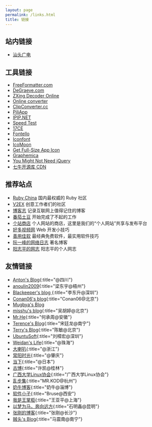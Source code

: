 ```yaml
---
layout: page
permalink: /links.html
title: 链接
---
```


## 站内链接

* [汕头广电](http://fooleap.org/sttv/)

## 工具链接

* [FreeFormatter.com](http://www.freeformatter.com/)
* [DeGraeve.com](http://www.degraeve.com/)
* [ZXing Decoder Online](https://zxing.org/)
* [Online converter](http://www.online-convert.com/)
* [ClipConverter.cc](http://www.clipconverter.cc/)
* [PiliApp](http://cn.piliapp.com/)
* [IPIP.NET](http://www.ipip.net/)
* [Speed Test](http://www.speedtest.net/)
* [17CE](http://www.17ce.com/)
* [Fontello](http://fontello.com/)
* [Iconfont](http://www.iconfont.cn/)
* [IcoMoon](https://icomoon.io/)
* [Get Full-Size App Icon](http://submit.icoicon.com/)
* [Graphemica](http://graphemica.com/)
* [You Might Not Need jQuery](http://youmightnotneedjquery.com/)
* [七牛开源库 CDN](http://staticfile.org/)

## 推荐站点

* [Ruby China](https://ruby-china.org/) 国内最权威的 Ruby 社区
* [V2EX](https://www.v2ex.com/) 创意工作者们的社区
* [博客志](http://www.wuxianlandao.com/bokezhi/) 记录互联网上值得记住的博客
* [番茄土豆](https://pomotodo.com/) 开始完成了不起的工作
* [个站商店](http://storeweb.cn/) 个人网站的商店，这里是我们的“个人网站”共享与发布平台
* [好多视频网](http://haoduoshipin.com/) Web 开发小技巧
* [善用佳软](http://xbeta.info/) 最经典免费软件，最实用软件技巧
* [阮一峰的网络日志](http://www.ruanyifeng.com/blog) 著名博客
* [阳志平的网志](http://www.yangzhiping.com/) 阳志平的个人网志

## 友情链接

* [Anton's Blog](http://ashat.org){:title="@四川"}
* [anoulin2009](http://blog.twodong.com/){:title="梁东宇@梧州"}
* [Blackeeper's blog ](http://blog.blackeeper.com/){:title="李东升@深圳"}
* [Conan06's blog](http://blog.conan06.com/){:title="Conan06@北京"}
* [Mugbya's Blog](http://blog.mugbya.cn/)
* [misshu's blog](http://blog.wuhuting.com/){:title="吴胡婷@北京"}
* [Mr.He](http://mrhe.net/){:title="何承周@安徽"}
* [Terence's Blog](http://songtl.com/){:title="宋廷龙@南宁"}
* [Terry's Blog](http://terrychen.info/){:title="陈敏@北京"}
* [UbuntuSoft](http://www.ubuntusoft.com/){:title="刘樟宏@深圳"}
* [Weidan's Life](http://liweidan.cn/){:title="@珠海"}
* [大喇叭](http://blog.jiangqiwen.cn/){:title="@浙江"}
* [常阳时光](https://cyhour.com/){:title="@肇庆"}
* [当下](http://fueis.com/){:title="@日本"}
* [古博](http://gubo.org){:title="许凯@桂林"}
* [广西大学Linux协会](http://www.gxlinux.com){:title="广西大学Linux协会"}
* [乱步集](http://mrkod.com){:title="MR.KOD@杭州"}
* [奶牛博客](http://www.nenew.net){:title="奶牛@淄博"}
* [软件小子](http://bzdiao.com){:title="Bruse@西安"}
* [我是王掌柜](http://since1989.org){:title="王亚平@上海"}
* [以梦为马，奔向远方](http://linhai1990.com/){:title="石明鑫@昆明"}
* [张刚的博客](http://www.zhanggang.net){:title="张刚@长沙"}
* [贼头's Blog](http://www.makiller.com){:title="马震南@南宁"}

<script type="text/javascript" src="http://static.zgboke.com/hutui.js?delico" id="zgboke-nav-js"></script>

